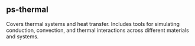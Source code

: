 ## ps-thermal

Covers thermal systems and heat transfer. Includes tools for simulating conduction, convection, and thermal interactions across different materials and systems.
